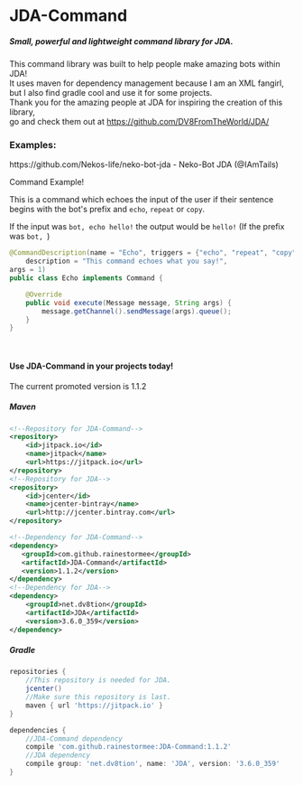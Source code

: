 <h1>JDA-Command</h1>
<h5>Small, powerful and lightweight command library for JDA.</h5>

This command library was built to help people make amazing bots within JDA!
<br>
It uses maven for dependency management because I am an XML fangirl,<br>but I also find gradle cool and use it for some projects.
<br>
Thank you for the amazing people at JDA for inspiring the creation of this library,<br>go and check them out at <link>https://github.com/DV8FromTheWorld/JDA/</link> 

<h3>Examples:</h3>
https://github.com/Nekos-life/neko-bot-jda - Neko-Bot JDA (@IAmTails) <br />

Command Example!

This is a command which echoes the input of the user if their sentence begins with the bot's prefix and `echo`, `repeat` or `copy`.


If the input was `bot, echo hello!` the output would be `hello!` (If the prefix was `bot, `) 
```java
@CommandDescription(name = "Echo", triggers = {"echo", "repeat", "copy"}, 
    description = "This command echoes what you say!", 
args = 1)
public class Echo implements Command {

    @Override
    public void execute(Message message, String args) {
        message.getChannel().sendMessage(args).queue();
    }
}
```

<br>
<h4>Use JDA-Command in your projects today!</h4>

The current promoted version is 1.1.2

<h5>Maven</h5>

```xml
<!--Repository for JDA-Command-->
<repository>
    <id>jitpack.io</id>
    <name>jitpack</name>
    <url>https://jitpack.io</url>
</repository>
<!--Repository for JDA-->
<repository>
    <id>jcenter</id>
    <name>jcenter-bintray</name>
    <url>http://jcenter.bintray.com</url>
</repository>
```

```xml
<!--Dependency for JDA-Command-->
<dependency>
   <groupId>com.github.rainestormee</groupId>
   <artifactId>JDA-Command</artifactId>
   <version>1.1.2</version>
</dependency>
<!--Dependency for JDA-->
<dependency>
    <groupId>net.dv8tion</groupId>
    <artifactId>JDA</artifactId>
    <version>3.6.0_359</version>
</dependency>
```

<h5>Gradle</h5>

```gradle
repositories {
    //This repository is needed for JDA.
    jcenter()
    //Make sure this repository is last.
    maven { url 'https://jitpack.io' }
}

dependencies {
    //JDA-Command dependency
    compile 'com.github.rainestormee:JDA-Command:1.1.2'
    //JDA dependency
    compile group: 'net.dv8tion', name: 'JDA', version: '3.6.0_359'
}
```
